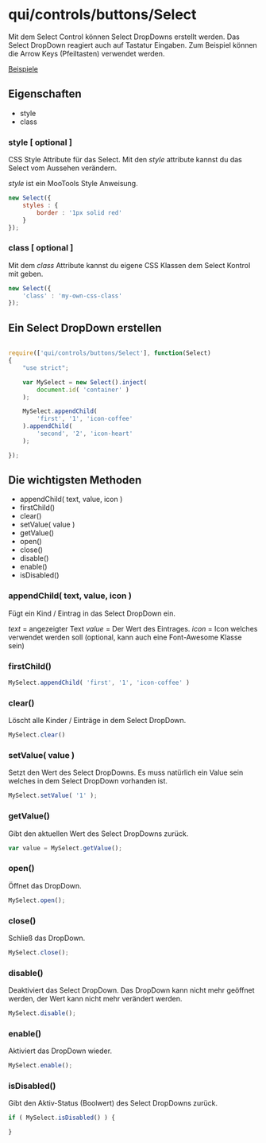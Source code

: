 # qui/controls/buttons/Select

Mit dem Select Control können Select DropDowns erstellt werden.
Das Select DropDown reagiert auch auf Tastatur Eingaben.
Zum Beispiel können die Arrow Keys (Pfeiltasten) verwendet werden.

[Beispiele](../examples/index.php?file=controls/buttons/select)

## Eigenschaften

+ style
+ class

### style [ optional ]

CSS Style Attribute für das Select.
Mit den _style_ attribute kannst du das Select vom Aussehen verändern.

_style_ ist ein MooTools Style Anweisung.

```javascript
new Select({
    styles : {
        border : '1px solid red'
    }
});
```

### class [ optional ]

Mit dem _class_ Attribute kannst du eigene CSS Klassen dem Select Kontrol mit geben.

```javascript
new Select({
    'class' : 'my-own-css-class'
});
```


## Ein Select DropDown erstellen

```javascript

require(['qui/controls/buttons/Select'], function(Select)
{
    "use strict";

    var MySelect = new Select().inject(
        document.id( 'container' )
    );

    MySelect.appendChild(
        'first', '1', 'icon-coffee'
    ).appendChild(
        'second', '2', 'icon-heart'
    );

});

```

## Die wichtigsten Methoden

+ appendChild( text, value, icon )
+ firstChild()
+ clear()
+ setValue( value )
+ getValue()
+ open()
+ close()
+ disable()
+ enable()
+ isDisabled()

### appendChild( text, value, icon )

Fügt ein Kind / Eintrag in das Select DropDown ein.

_text_  = angezeigter Text
_value_ = Der Wert des Eintrages.
_icon_  = Icon welches verwendet werden soll (optional, kann auch eine Font-Awesome Klasse sein)

### firstChild()

```javascript
MySelect.appendChild( 'first', '1', 'icon-coffee' )
```

### clear()

Löscht alle Kinder / Einträge in dem Select DropDown.

```javascript
MySelect.clear()
```

### setValue( value )

Setzt den Wert des Select DropDowns.
Es muss natürlich ein Value sein welches in dem Select DropDown vorhanden ist.

```javascript
MySelect.setValue( '1' );
```

### getValue()

Gibt den aktuellen Wert des Select DropDowns zurück.

```javascript
var value = MySelect.getValue();
```

### open()

Öffnet das DropDown.

```javascript
MySelect.open();
```

### close()

Schließ das DropDown.

```javascript
MySelect.close();
```

### disable()

Deaktiviert das Select DropDown.
Das DropDown kann nicht mehr geöffnet werden, der Wert kann nicht mehr verändert werden.

```javascript
MySelect.disable();
```

### enable()

Aktiviert das DropDown wieder.

```javascript
MySelect.enable();
```

### isDisabled()

Gibt den Aktiv-Status (Boolwert) des Select DropDowns zurück.

```javascript
if ( MySelect.isDisabled() ) {

}
```






